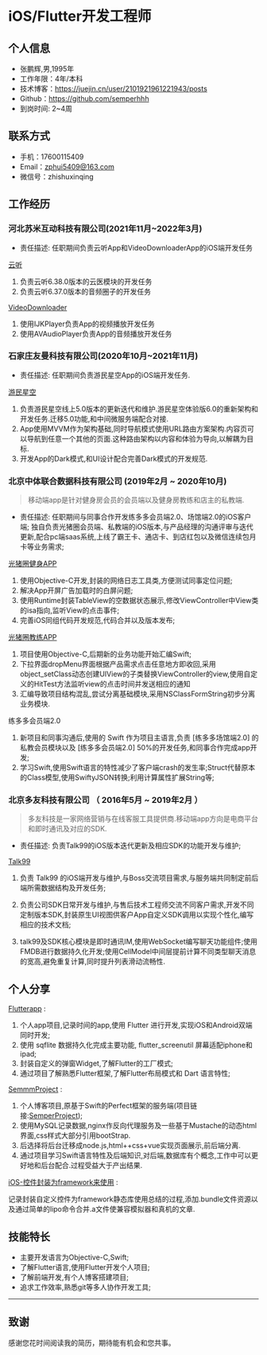 # iOS/Flutter开发工程师

## 个人信息

* 张鹏辉,男,1995年
* 工作年限：4年/本科
* 技术博客：https://juejin.cn/user/2101921961221943/posts
* Github：https://github.com/semperhhh
* 到岗时间: 2~4周

## 联系方式

- 手机：17600115409
- Email：zphui5409@163.com
- 微信号：zhishuxinqing

## 工作经历

### 河北苏米互动科技有限公司(2021年11月~2022年3月)

* 责任描述: 任职期间负责云听App和VideoDownloaderApp的iOS端开发任务

[云听]()

1. 负责云听6.38.0版本的云医模块的开发任务
2. 负责云听6.37.0版本的音频圈子的开发任务

[VideoDownloader]()

1. 使用IJKPlayer负责App的视频播放开发任务
2. 使用AVAudioPlayer负责App的音频播放开发任务

### 石家庄友曼科技有限公司(2020年10月~2021年11月)

* 责任描述: 任职期间负责游民星空App的iOS端开发任务.

[游民星空](https://apps.apple.com/cn/app/you-min-xing-kong/id886118205)

1. 负责游民星空线上5.0版本的更新迭代和维护.游民星空体验版6.0的重新架构和开发任务.迁移5.0功能,和中间微服务端配合对接.
2. App使用MVVM作为架构基础,同时导航模式使用URL路由方案架构.内容页可以导航到任意一个其他的页面.这种路由架构以内容和体验为导向,以解耦为目标.
3. 开发App的Dark模式,和UI设计配合完善Dark模式的开发规范.

### 北京中体联合数据科技有限公司 (2019年2月 ~ 2020年10月)

> 移动端app是针对健身房会员的会员端以及健身房教练和店主的私教端. 

* 责任描述: 任职期间与同事合作开发练多多会员端2.0、场馆端2.0的iOS客户端; 独自负责光猪圈会员端、私教端的iOS版本,与产品经理的沟通评审与迭代更新,配合pc端saas系统,上线了霸王卡、通店卡、到店红包以及微信连续包月卡等业务需求;

[光猪圈健身APP](https://apps.apple.com/cn/app/光猪圈健身/id1027673267)

1. 使用Objective-C开发,封装的网络日志工具类,方便测试同事定位问题;
2. 解决App开屏广告加载时的白屏问题;
3. 使用Runtime封装TableView的空数据状态展示,修改ViewController中View类的isa指向,监听View的点击事件;
4. 完善iOS同组代码开发规范,代码合并以及版本发布;

[光猪圈教练APP](https://apps.apple.com/cn/app/光猪圈教练/id1180466459)

1. 项目使用Objective-C,后期新的业务功能开始汇编Swift;
2. 下拉界面dropMenu界面根据产品需求点击任意地方即收回,采用object_setClass动态创建UIView的子类替换ViewController的view,使用自定义的HitTest方法监听view的点击时间并发送相应的通知
3. 汇编导致项目结构混乱,尝试分离基础模块,采用NSClassFormString初步分离业务模块.

练多多会员端2.0

1. 新项目和同事沟通后,使用的 Swift 作为项目主语言,负责 [练多多场馆端2.0] 的私教会员模块以及 [练多多会员端2.0] 50%的开发任务,和同事合作完成app开发;
2. 学习Swift,使用Swift语言的特性减少了客户端crash的发生率;Struct代替原本的Class模型,使用SwiftyJSON转换;利用计算属性扩展String等;


### 北京多友科技有限公司 （ 2016年5月 ~ 2019年2月 ）

> 多友科技是一家网络营销与在线客服工具提供商.移动端app方向是电商平台和即时通讯及对应的SDK.

* 责任描述: 负责Talk99的iOS版本迭代更新及相应SDK的功能开发与维护;

[Talk99](https://apps.apple.com/cn/app/talk99/id702672310)

1. 负责 Talk99 的iOS端开发与维护,与Boss交流项目需求,与服务端共同制定前后端所需数据结构及开发任务;

2. 负责公司SDK日常开发与维护,与售后技术工程师交流不同客户需求,开发不同定制版本SDK,封装原生UI视图供客户App自定义SDK调用以实现个性化,编写相应的技术文档;

3. talk99及SDK核心模块是即时通讯IM,使用WebSocket编写聊天功能组件;使用FMDB进行数据持久化开发;使用CellModel中间层提前计算不同类型聊天消息的宽高,避免重复计算,同时提升列表滑动流畅性.

## 个人分享

[Flutterapp](https://github.com/semperhhh/zhishu_card) :

1. 个人app项目,记录时间的app,使用 Flutter 进行开发,实现iOS和Android双端同时开发;
2. 使用 sqflite 数据持久化完成主要功能, flutter_screenutil 屏幕适配iphone和ipad;
3. 封装自定义的弹窗Widget,了解Flutter的工厂模式;
4. 通过项目了解熟悉Flutter框架,了解Flutter布局模式和 Dart 语言特性;

[SemmmProject](https://github.com/semperhhh/SemmmProject) :

1. 个人博客项目,原基于Swift的Perfect框架的服务端(项目链接:[SemperProject](https://github.com/semperhhh/SemperProject));
2. 使用MySQL记录数据,nginx作反向代理服务及一些基于Mustache的动态html界面,css样式大部分引用bootStrap.
3. 后选择将后台迁移成node.js,html++css+vue实现页面展示,前后端分离.
4. 通过项目学习Swift语言特性及后端知识,对后端,数据库有个概念,工作中可以更好地和后台配合.过程受益大于产出结果.

[iOS-控件封装为framework来使用](https://juejin.im/post/5c0a117be51d4538994af76b) :

记录封装自定义控件为framework静态库使用总结的过程,添加.bundle文件资源以及通过简单的lipo命令合并.a文件使兼容模拟器和真机的文章.

## 技能特长

* 主要开发语言为Objective-C,Swift;
* 了解Flutter语言,使用Flutter开发个人项目;
* 了解前端开发,有个人博客搭建项目;
* 追求工作效率,熟悉git等多人协作开发工具;

- - -

## 致谢

感谢您花时间阅读我的简历，期待能有机会和您共事。
      
